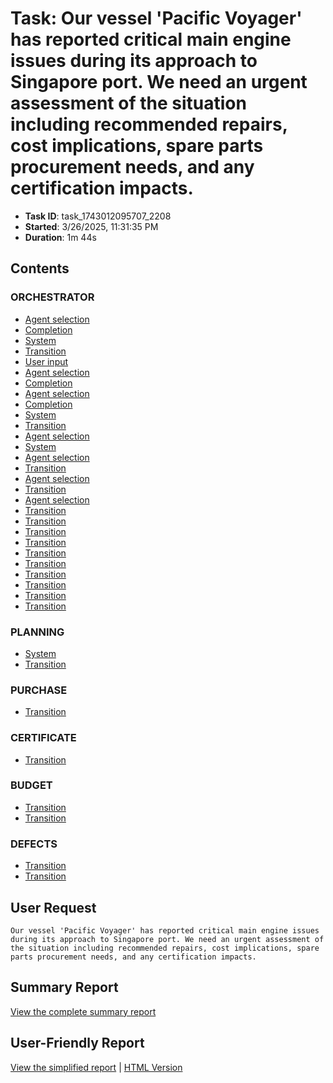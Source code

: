 # Task: Our vessel 'Pacific Voyager' has reported critical main engine issues during its approach to Singapore port. We need an urgent assessment of the situation including recommended repairs, cost implications, spare parts procurement needs, and any certification impacts.

- **Task ID**: task_1743012095707_2208
- **Started**: 3/26/2025, 11:31:35 PM
- **Duration**: 1m 44s

## Contents

### ORCHESTRATOR

- [Agent selection](00_orchestrator/001_agent_selection/selection.md)
- [Completion](00_orchestrator/001_completion/completion.md)
- [System](00_orchestrator/001_system/system.md)
- [Transition](00_orchestrator/001_transition/transition.md)
- [User input](00_orchestrator/001_user_input/user_request.md)
- [Agent selection](00_orchestrator/002_agent_selection/selection.md)
- [Completion](00_orchestrator/002_completion/completion.md)
- [Agent selection](00_orchestrator/003_agent_selection/selection.md)
- [Completion](00_orchestrator/003_completion/completion.md)
- [System](00_orchestrator/003_system/system.md)
- [Transition](00_orchestrator/003_transition/transition.md)
- [Agent selection](00_orchestrator/004_agent_selection/selection.md)
- [System](00_orchestrator/004_system/system.md)
- [Agent selection](00_orchestrator/005_agent_selection/selection.md)
- [Transition](00_orchestrator/005_transition/transition.md)
- [Agent selection](00_orchestrator/006_agent_selection/selection.md)
- [Transition](00_orchestrator/006_transition/transition.md)
- [Agent selection](00_orchestrator/007_agent_selection/selection.md)
- [Transition](00_orchestrator/007_transition/transition.md)
- [Transition](00_orchestrator/009_transition/transition.md)
- [Transition](00_orchestrator/010_transition/transition.md)
- [Transition](00_orchestrator/012_transition/transition.md)
- [Transition](00_orchestrator/013_transition/transition.md)
- [Transition](00_orchestrator/015_transition/transition.md)
- [Transition](00_orchestrator/016_transition/transition.md)
- [Transition](00_orchestrator/018_transition/transition.md)
- [Transition](00_orchestrator/019_transition/transition.md)
- [Transition](00_orchestrator/021_transition/transition.md)

### PLANNING

- [System](01_planning/002_system/system.md)
- [Transition](01_planning/002_transition/transition.md)

### PURCHASE

- [Transition](05_purchase/011_transition/transition.md)

### CERTIFICATE

- [Transition](06_certificate/014_transition/transition.md)

### BUDGET

- [Transition](07_budget/008_transition/transition.md)
- [Transition](07_budget/020_transition/transition.md)

### DEFECTS

- [Transition](08_defects/004_transition/transition.md)
- [Transition](08_defects/017_transition/transition.md)


## User Request

```
Our vessel 'Pacific Voyager' has reported critical main engine issues during its approach to Singapore port. We need an urgent assessment of the situation including recommended repairs, cost implications, spare parts procurement needs, and any certification impacts.
```

## Summary Report

[View the complete summary report](report/summary.md)

## User-Friendly Report

[View the simplified report](user-report/summary.md) | [HTML Version](user-report/summary.html)
